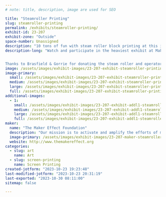 ```yaml
---
# note: title, description, image are used for SEO

title: "Steamroller Printing"
slug: steamroller-printing
permalink: /exhibits/steamroller-printing/
exhibit-id: 23-207
exhibit-zone: "Outside"
space-number: Unassigned
description: "10 tons of fun with steam roller block printing at this interactive exhibit!"
description-long: "Watch and participate in the heaviest exhibit at Maker Faire Orlando with Steam Roller Printing!  A real life, full size steam roller, powers its way across wooden blocks of ink with paper for a fun way to see the traditional art of block printing.


Thanks to Brasfield & Gorrie for donating the steam roller and operator for this make and take activity!"
image: /assets/images/exhibit-images/23-207-exhibit-steamroller-printing-steamroller-screenprinting-unicorn-large.jpg
image-primary: 
  small: /assets/images/exhibit-images/23-207-exhibit-steamroller-printing-steamroller-screenprinting-unicorn-small.jpg
  medium: /assets/images/exhibit-images/23-207-exhibit-steamroller-printing-steamroller-screenprinting-unicorn-medium.jpg
  large: /assets/images/exhibit-images/23-207-exhibit-steamroller-printing-steamroller-screenprinting-unicorn-large.jpg
  full: /assets/images/exhibit-images/23-207-exhibit-steamroller-printing-steamroller-screenprinting-unicorn-full.jpg
additional-images: 
  - 1:
    small: /assets/images/exhibit-images/23-207-exhibit-addl1-steamroller-printing-steamroller-2-small.jpg
    medium: /assets/images/exhibit-images/23-207-exhibit-addl1-steamroller-printing-steamroller-2-medium.jpg
    large: /assets/images/exhibit-images/23-207-exhibit-addl1-steamroller-printing-steamroller-2-large.jpg
    full: /assets/images/exhibit-images/23-207-exhibit-addl1-steamroller-printing-steamroller-2-full.jpg
maker: 
  name: "The Maker Effect Foundation"
  description: "Our mission is to activate and amplify the efforts of makers as they learn, build and work together in their communities."
  image-primary: /assets/images/exhibit-images/23-207-maker-steamroller-printing-maker-effect-foundation-logo-red-medium.png
  website: http://www.themakereffect.org
categories: 
  - slug: art
    name: Art
  - slug: screen-printing
    name: Screen Printing
created-jotform: "2023-10-23 19:23:48"
last-modified-jotform: "2023-10-23 20:31:19"
last-exported: "2023-10-30 08:11:00"
sitemap: false

---
```

